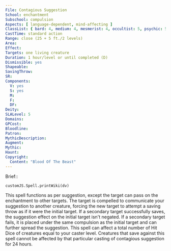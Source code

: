 ```yaml
---
File: Contagious Suggestion
School: enchantment
Subschool: compulsion
Aspects: [ language-dependent, mind-affecting ]
ClassList: { bard: 4, medium: 4, mesmerist: 4, occultist: 5, psychic: 5, sorcerer: 5, wizard: 5, witch: 5 }
CastTime: standard action
Range: close (25 + 5 ft./2 levels)
Area: 
Effect: 
Targets: one living creature
Duration: 1 hour/level or until completed (D)
Dismissible: yes
Shapeable: 
SavingThrow: 
SR: 
Components:
  V: yes
  S: yes
  M: 
  F: 
  DF: 
Deity: 
SLALevel: 5
Domains: 
GPCost: 
Bloodline: 
Patron: 
MythicDescription: 
Augment: 
Mythic: 
Haunt: 
Copyright:
  Content: "Blood Of The Beast"
---
```

Brief:: 

```dataviewjs
customJS.Spell.printWiki(dv)
```

This spell functions as per suggestion, except the target can pass on the enchantment to other targets. The target is compelled to communicate your suggestion to another creature, forcing the new target to attempt a saving throw as if it were the initial target. If a secondary target successfully saves, the suggestion effect on the initial target isn't negated. If a secondary target fails, it is placed under the same compulsion as the initial target and can further spread the suggestion. This spell can affect a total number of Hit Dice of creatures equal to your caster level. Creatures that save against this spell cannot be affected by that particular casting of contagious suggestion for 24 hours.
